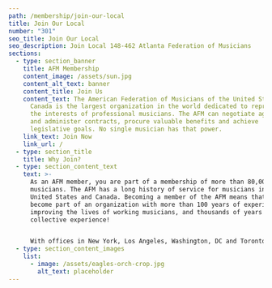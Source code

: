 ```yaml
---
path: /membership/join-our-local
title: Join Our Local
number: "301"
seo_title: Join Our Local
seo_description: Join Local 148-462 Atlanta Federation of Musicians
sections:
  - type: section_banner
    title: AFM Membership
    content_image: /assets/sun.jpg
    content_alt_text: banner
    content_title: Join Us
    content_text: The American Federation of Musicians of the United States and
      Canada is the largest organization in the world dedicated to representing
      the interests of professional musicians. The AFM can negotiate agreements
      and administer contracts, procure valuable benefits and achieve
      legislative goals. No single musician has that power.
    link_text: Join Now
    link_url: /
  - type: section_title
    title: Why Join?
  - type: section_content_text
    text: >-
      As an AFM member, you are part of a membership of more than 80,000
      musicians. The AFM has a long history of service for musicians in the
      United States and Canada. Becoming a member of the AFM means that you
      become part of an organization with more than 100 years of experience in
      improving the lives of working musicians, and thousands of years of
      collective experience!


      With offices in New York, Los Angeles, Washington, DC and Toronto, in addition to a network of more than 240 local unions in small and large cities throughout the United States and Canada, the AFM is everywhere you are. We have negotiated high-quality consumer benefits and services for you and your family, and have a professional staff to assist you with your professional needs.
  - type: section_content_images
    list:
      - image: /assets/eagles-orch-crop.jpg
        alt_text: placeholder
---
```

